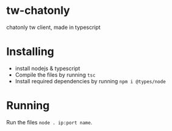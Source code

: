 # tw-chatonly
chatonly tw client, made in typescript

# Installing
 -  install nodejs & typescript
 -  Compile the files by running `tsc`
 -  Install required dependencies by running `npm i @types/node` 

# Running
Run the files `node . ip:port name`.
